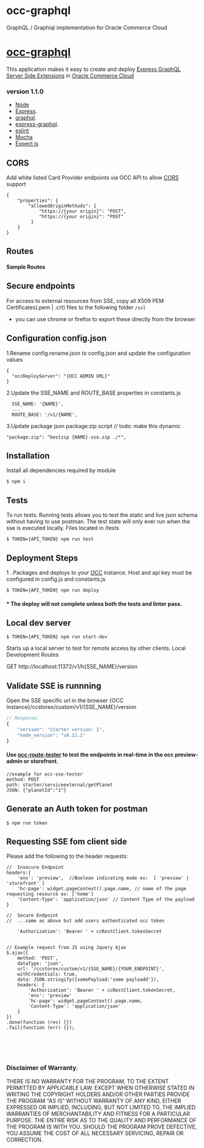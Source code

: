 # occ-graphql
GraphQL / Graphiql implementation for Oracle Commerce Cloud

# [occ-graphql](https://github.com/leedium/occ-graphql "Express GraphQL implementation")

This application makes it easy to create and deploy [Express GraphQL](https://graphql.org/graphql-js/running-an-express-graphql-server/) [Server Side Extensions](https://docs.oracle.com/cd/E97801_01/Cloud.18C/ExtendingCC/html/s4303developserversideextensions01.html "Server Side Extensions in OCC") in [Oracle Commerce Cloud](https://cloud.oracle.com/en_US/commerce-cloud "Oracle Commerce Cloud")
### version 1.1.0

- [Node](https://nodejs.org/ "Node JS")
- [Express](https://expressjs.com/ "Express js").
- [graphql](https://www.npmjs.com/package/graphql "graphql").
- [express-graphql](https://www.npmjs.com/package/express-graphql "express-graphql").
- [eslint](https://eslint.org/ "Eslint")
- [Mocha](https://mochajs.org/ "Mocha")
- [Expect js](https://github.com/Automattic/expect.js/ "Expect")

## CORS
Add white listed Card Provider endpoints via OCC API to allow [CORS](http://docs.oracle.com/cd/E83821_01/Cloud.17-1/ExtendingCC/html/s0204corssupport01.html
 "Oracle Cors") support

```
{
    "properties": {
        "allowedOriginMethods": {
            "https://{your origin}": "POST",
            "https://{your origin}": "POST"
         }
    }
}
```

## Routes

#### Sample Routes

## Secure endpoints

For access to external resources from SSE, copy all X509 PEM Certificates(.pem | .crt) files to the following folder
``
/ssl
``
* you can use chrome or firefox to export these directly from the browser


## Configuration  config.json

1.Rename config.rename.json to config.json and update the configuration values

```
{
  "occDeployServer": "{OCC ADMIN URL}"
}
```

2.Update the SSE_NAME and ROUTE_BASE properties in constants.js
```
  SSE_NAME: '{NAME}',
  ...
  ROUTE_BASE: '/v1/{NAME',
```

3.Update package json package:zip script
// todo:  make this dynamic
```
"package:zip": "bestzip {NAME}-sse.zip ./*",

```


## Installation

Install all dependencies required by module

```
$ npm i
```

## Tests

To run tests:
Running tests allows you to test the static and live json schema
without having to use postman.  The test state will only ever run when the sse is executed locally.
Files located in /tests

```
$ TOKEN={API_TOKEN} npm run test
```


## Deployment Steps

1 . Packages and deploys to your [OCC](https://docs.oracle.com/en/cloud/saas/commerce-cloud/index.html "Oracle Commer Cloud Portal") instance.
Host and api key must be configured in config.js and constants.js

```
$ TOKEN={API_TOKEN} npm run deploy

```
#### * The deploy will not complete unless both the tests and linter pass.


## Local dev server

```
$ TOKEN={API_TOKEN} npm run start-dev
```

Starts up a local server to test for remote access by other clients.
Local Development Routes

GET http://localhost:11372/v1/h{SSE_NAME}/version


## Validate SSE is runnning

Open the SSE specific url in the browser  {OCC Instance}/ccstorex/custom/v1/{SSE_NAME}/version

```javascript
// Response:
{
    "version": "starter version: 1",
    "node_version": "v8.11.1"
}
```
#### Use [occ-route-tester](https://github.com/leedium/occ-widgets/tree/master/widgets/sseRouteTester "Occ Route Tester") to test the endpoints in real-time in the occ preview-admin or storefront.
```
//example for occ-sse-tester
method: POST
path: starter/serviceexternal/getPlanet
JSON: {"planetId":"1"}
```


## Generate an Auth token for postman
```
$ npm run token
```


## Requesting SSE fom client side
Please add the following to the header requests:

```
//  Insecure Endpoint
headers:{
    'env': 'preview',  //Boolean indicating mode ex:  [ 'preview' | 'storefront' ]
    'hc-page': widget.pageContext().page.name, // name of the page requesting resource ex: ['home']
    'Content-Type': 'application/json' // Content Type of the payload
}

//  Secure Endpoint
//  ...same as above but add users authenticated occ token

    'Authorization': 'Bearer ' + ccRestClient.tokenSecret


// Example request from JS using Jquery Ajax
$.ajax({
    method: 'POST',
    dataType: 'json',
    url: '/ccstorex/custom/v1/{SSE_NAME}/{YOUR_ENDPOINT}',
    withCredentials: true,
    data: JSON.stringify({somePayload:'some payloadd'}),
    headers: {
        'Authorization': 'Bearer ' + ccRestClient.tokenSecret,
        'env': 'preview'
        'hc-page': widget.pageContext().page.name,
        'Content-Type': 'application/json'
    }
})
.done(function (res) {})
.fail(function (err) {});

```

<br/><br/><br/>
### Disclaimer of Warranty.

  THERE IS NO WARRANTY FOR THE PROGRAM, TO THE EXTENT PERMITTED BY
APPLICABLE LAW.  EXCEPT WHEN OTHERWISE STATED IN WRITING THE COPYRIGHT
HOLDERS AND/OR OTHER PARTIES PROVIDE THE PROGRAM "AS IS" WITHOUT WARRANTY
OF ANY KIND, EITHER EXPRESSED OR IMPLIED, INCLUDING, BUT NOT LIMITED TO,
THE IMPLIED WARRANTIES OF MERCHANTABILITY AND FITNESS FOR A PARTICULAR
PURPOSE.  THE ENTIRE RISK AS TO THE QUALITY AND PERFORMANCE OF THE PROGRAM
IS WITH YOU.  SHOULD THE PROGRAM PROVE DEFECTIVE, YOU ASSUME THE COST OF
ALL NECESSARY SERVICING, REPAIR OR CORRECTION.
